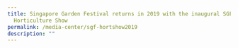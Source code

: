 ```yaml
---
title: Singapore Garden Festival returns in 2019 with the inaugural SGF
  Horticulture Show
permalink: /media-center/sgf-hortshow2019
description: ""
---
```

